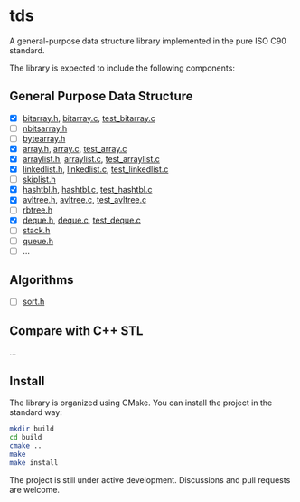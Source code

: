 # tds

A general-purpose data structure library implemented in the pure ISO C90 standard.

The library is expected to include the following components:

## General Purpose Data Structure

   - [x] [bitarray.h](./include/tds/bitarray.h),
         [bitarray.c](./src/tds_bitarray.c),
         [test_bitarray.c](./test/test_bitarray.c)
   - [ ] [nbitsarray.h](./include/tds/nbitsarray.h)
   - [ ] [bytearray.h](./include/tds/bytearray.h)
   - [x] [array.h](./include/tds/array.h),
         [array.c](./src/tds_array.c),
         [test_array.c](./test/test_array.c)
   - [x] [arraylist.h](./include/tds/arraylist.h),
         [arraylist.c](./src/tds_arraylist.c),
         [test_arraylist.c](./test/test_arraylist.c)
   - [x] [linkedlist.h](./include/tds/linkedlist.h),
         [linkedlist.c](./src/tds_linkedlist.c),
         [test_linkedlist.c](./test/test_linkedlist.c)
   - [ ] [skiplist.h](./include/tds/skiplist.h)
   - [x] [hashtbl.h](./include/tds/hashtbl.h),
         [hashtbl.c](./src/tds_hashtbl.c),
         [test_hashtbl.c](./test/test_hashtbl.c)
   - [x] [avltree.h](./include/tds/avltree.h),
         [avltree.c](./src/tds_avltree.c),
         [test_avltree.c](./test/test_avltree.c)
   - [ ] [rbtree.h](./include/tds/rbtree.h)
   - [x] [deque.h](./include/tds/deque.h),
         [deque.c](./src/tds_deque.c),
         [test_deque.c](./test/test_deque.c)
   - [ ] [stack.h](./include/tds/stack.h)
   - [ ] [queue.h](./include/tds/queue.h)
   - [ ] ...

## Algorithms

   - [ ] [sort.h](./include/ta/sort.h)

## Compare with C++ STL

...

## Install

The library is organized using CMake. You can install the project in the standard way:

```sh
mkdir build
cd build
cmake ..
make
make install
```

The project is still under active development. Discussions and pull requests are welcome.
